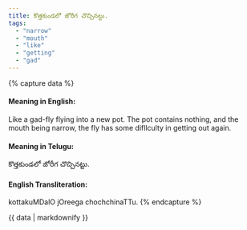 ```yaml
---
title: కొత్తకుండలో జోరీగ చొచ్చినట్టు.
tags:
  - "narrow"
  - "mouth"
  - "like"
  - "getting"
  - "gad"
---
```


{% capture data %}
#### Meaning in English:
Like a gad-fly flying into a new pot.
The pot contains nothing, and the mouth being narrow, the fly has some difllculty in getting out again.

#### Meaning in Telugu:
కొత్తకుండలో జోరీగ చొచ్చినట్టు.

#### English Transliteration:
kottakuMDalO jOreega chochchinaTTu.
{% endcapture %}

<div class="notice">{{ data | markdownify }}</div>

